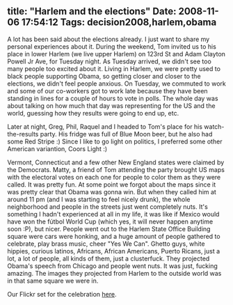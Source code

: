 title: "Harlem and the elections"
Date: 2008-11-06 17:54:12
Tags: decision2008,harlem,obama
---
A lot has been said about the elections already. I just want to share my personal experiences about it. During the weekend, Tom invited us to his place in lower Harlem (we live upper Harlem) on 123rd St and Adam Clayton Powell Jr Ave, for Tuesday night. As Tuesday arrived, we didn't see too many people too excited about it. Living in Harlem, we were pretty used to black people supporting Obama, so getting closer and closer to the elections, we didn't feel people anxious. On Tuesday, we commuted to work and some of our co-workers got to work late because they have been standing in lines for a couple of hours to vote in polls. The whole day was about talking on how much that day was representing for the US and the world, guessing how they results were going to end up, etc.

Later at night, Greg, Phil, Raquel and I headed to Tom's place for his watch-the-results party. His fridge was full of Blue Moon beer, but he also had some Red Stripe :) Since I like to go light on politics, I preferred some other American variantion, Coors Light :)

Vermont, Connecticut and a few other New England states were claimed by the Democrats. Matty, a friend of Tom attending the party brought US maps with the electoral votes on each one for people to color them as they were called. It was pretty fun. At some point we forgot about the maps since it was pretty clear that Obama was gonna win. But when they called him at around 11 pm (and I was starting to feel nicely drunk), the whole neighborhood and people in the streets just went completely nuts. It's something I hadn't experienced at all in my life, it was like if Mexico would have won the fútbol World Cup (which yes, it will never happen anytime soon :P), but nicer. People went out to the Harlem State Office Building square were cars were honking, and a huge amount of people gathered to celebrate, play brass music, cheer "Yes We Can". Ghetto guys, white hippies, curious latinos, Africans, African Americans, Puerto Ricans, just a lot, a lot of people, all kinds of them, just a clusterfuck. They projected Obama's speech from Chicago and people went nuts. It was just, fucking amazing. The images they projected from Harlem to the outside world was in that same square we were in.

Our Flickr set for the celebration <a href="http://awbox.com/B1UF">here</a>.